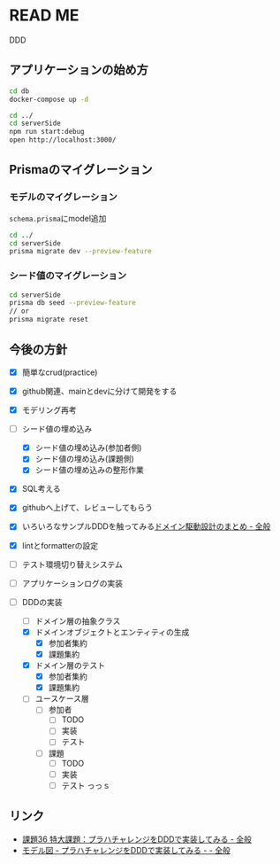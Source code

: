 # READ ME
DDD

## アプリケーションの始め方
```zsh
cd db
docker-compose up -d

cd ../
cd serverSide
npm run start:debug
open http://localhost:3000/
```


## Prismaのマイグレーション
### モデルのマイグレーション
`schema.prisma`にmodel追加
```zsh
cd ../
cd serverSide
prisma migrate dev --preview-feature
```
### シード値のマイグレーション
```zsh
cd serverSide
prisma db seed --preview-feature
// or 
prisma migrate reset
```


## 今後の方針
+ [x] 簡単なcrud(practice)
+ [x] github関連、mainとdevに分けて開発をする
+ [x] モデリング再考
+ [ ] シード値の埋め込み
    + [x] シード値の埋め込み(参加者側)
    + [x] シード値の埋め込み(課題側)
    + [x] シード値の埋め込みの整形作業
+ [x] SQL考える
+ [x] githubへ上げて、レビューしてもらう
+ [x] いろいろなサンプルDDDを触ってみる[ドメイン駆動設計のまとめ - 全般](https://scrapbox.io/ampersand/%E3%83%89%E3%83%A1%E3%82%A4%E3%83%B3%E9%A7%86%E5%8B%95%E8%A8%AD%E8%A8%88%E3%81%AE%E3%81%BE%E3%81%A8%E3%82%81)
+ [x] lintとformatterの設定
+ [ ] テスト環境切り替えシステム
+ [ ] アプリケーションログの実装

+ [ ] DDDの実装
  + [ ] ドメイン層の抽象クラス
  + [x] ドメインオブジェクトとエンティティの生成
    + [x] 参加者集約
    + [x] 課題集約
  + [x] ドメイン層のテスト
    + [x] 参加者集約
    + [x] 課題集約
  + [ ] ユースケース層
    + [ ] 参加者
      + [ ] TODO
      + [ ] 実装
      + [ ] テスト
    + [ ] 課題
      + [ ] TODO  
      + [ ] 実装
      + [ ] テスト
  っっｓ

## リンク
- [課題36 特大課題：プラハチャレンジをDDDで実装してみる - 全般](https://scrapbox.io/ampersand/%E8%AA%B2%E9%A1%8C36_%E7%89%B9%E5%A4%A7%E8%AA%B2%E9%A1%8C%EF%BC%9A%E3%83%97%E3%83%A9%E3%83%8F%E3%83%81%E3%83%A3%E3%83%AC%E3%83%B3%E3%82%B8%E3%82%92DDD%E3%81%A7%E5%AE%9F%E8%A3%85%E3%81%97%E3%81%A6%E3%81%BF%E3%82%8B)
- [モデル図 - プラハチャレンジをDDDで実装してみる - - 全般](https://scrapbox.io/ampersand/%E3%83%A2%E3%83%87%E3%83%AB%E5%9B%B3_-_%E3%83%97%E3%83%A9%E3%83%8F%E3%83%81%E3%83%A3%E3%83%AC%E3%83%B3%E3%82%B8%E3%82%92DDD%E3%81%A7%E5%AE%9F%E8%A3%85%E3%81%97%E3%81%A6%E3%81%BF%E3%82%8B_-)
